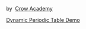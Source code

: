<p>by&nbsp; <a href="https://crow.academy">Crow Academy</a></p>
<p><a href="https://games.crow.academy/periodic-table/">Dynamic Periodic Table Demo</a></p>

